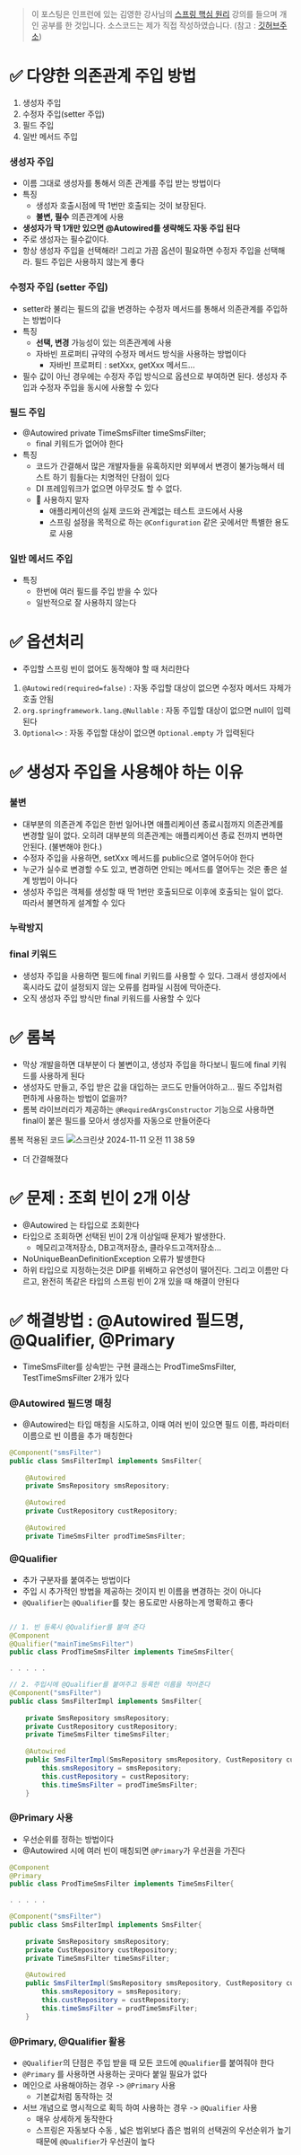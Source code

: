 > 이 포스팅은 인프런에 있는 김영한 강사님의 [스프링 핵심 원리](https://www.inflearn.com/course/%EC%8A%A4%ED%94%84%EB%A7%81-%ED%95%B5%EC%8B%AC-%EC%9B%90%EB%A6%AC-%EA%B8%B0%EB%B3%B8%ED%8E%B8) 강의를 들으며 개인 공부를 한 것입니다. 
> 소스코드는 제가 직접 작성하였습니다. (참고 : [깃허브주소](https://github.com/Jisu-Shin/jisutudy))

# ✅ 다양한 의존관계 주입 방법
1. 생성자 주입
2. 수정자 주입(setter 주입)
3. 필드 주입
4. 일반 메서드 주입

### 생성자 주입
- 이름 그대로 생성자를 통해서 의존 관계를 주입 받는 방법이다
- 특징
	- 생성자 호출시점에 딱 1번만 호출되는 것이 보장된다.
	- **불변, 필수** 의존관계에 사용
- **생성자가 딱 1개만 있으면 @Autowired를 생략해도 자동 주입 된다**
- 주로 생성자는 필수값이다. 
- 항상 생성자 주입을 선택해라! 그리고 가끔 옵션이 필요하면 수정자 주입을 선택해라. 필드 주입은 사용하지 않는게 좋다

### 수정자 주입 (setter 주입)
- setter라 불리는 필드의 값을 변경하는 수정자 메서드를 통해서 의존관계를 주입하는 방법이다
- 특징
	- **선택, 변경** 가능성이 있는 의존관계에 사용
	- 자바빈 프로퍼티 규약의 수정자 메서드 방식을 사용하는 방법이다
		- 자바빈 프로퍼티 : setXxx, getXxx 메서드...
- 필수 값이 아닌 경우에는 수정자 주입 방식으로 옵션으로 부여하면 된다. 생성자 주입과 수정자 주입을 동시에 사용할 수 있다

### 필드 주입
- @Autowired private TimeSmsFilter timeSmsFilter;
	- final 키워드가 없어야 한다
- 특징
	- 코드가 간결해서 많은 개발자들을 유혹하지만 외부에서 변경이 불가능해서 테스트 하기 힘들다는 치명적인 단점이 있다
	- DI 프레임워크가 없으면 아무것도 할 수 없다.
	- 🚫 사용하지 말자
		- 애플리케이션의 실제 코드와 관계없는 테스트 코드에서 사용
		- 스프링 설정을 목적으로 하는 `@Configuration` 같은 곳에서만 특별한 용도로 사용

### 일반 메서드 주입
- 특징
	- 한번에 여러 필드를 주입 받을 수 있다
	- 일반적으로 잘 사용하지 않는다

# ✅ 옵션처리
- 주입할 스프링 빈이 없어도 동작해야 할 때 처리한다
1. `@Autowired(required=false)` : 자동 주입할 대상이 없으면 수정자 메서드 자체가 호출 안됨
2. `org.springframework.lang.@Nullable` : 자동 주입할 대상이 없으면 null이 입력된다
3. `Optional<>` : 자동 주입할 대상이 없으면 `Optional.empty` 가 입력된다

# ✅ 생성자 주입을 사용해야 하는 이유
### 불변
- 대부분의 의존관계 주입은 한번 일어나면 애플리케이션 종료시점까지 의존관계를 변경할 일이 없다. 오히려 대부분의 의존관계는 애플리케이션 종료 전까지 변하면 안된다. (불변해야 한다.)
- 수정자 주입을 사용하면, setXxx 메서드를 public으로 열어두어야 한다
- 누군가 실수로 변경할 수도 있고, 변경하면 안되는 메서드를 열어두는 것은 좋은 설계 방법이 아니다
- 생성자 주입은 객체를 생성할 때 딱 1번만 호출되므로 이후에 호출되는 일이 없다. 따라서 불면하게 설계할 수 있다

### 누락방지

### final 키워드
- 생성자 주입을 사용하면 필드에 final 키워드를 사용할 수 있다. 그래서 생성자에서 혹시라도 값이 설정되지 않는 오류를 컴파일 시점에 막아준다.
- 오직 생성자 주입 방식만 final 키워드를 사용할 수 있다

# ✅ 롬복
- 막상 개발을하면 대부분이 다 불변이고, 생성자 주입을 하다보니 필드에 final 키워드를 사용하게 된다
- 생성자도 만들고, 주입 받은 값을 대입하는 코드도 만들어야하고... 필드 주입처럼 편하게 사용하는 방법이 없을까?
- 롬복 라이브러리가 제공하는 `@RequiredArgsConstructor` 기능으로 사용하면 final이 붙은 필드를 모아서 생성자를 자동으로 만들어준다

롬복 적용된 코드
![스크린샷 2024-11-11 오전 11 38 59](https://github.com/user-attachments/assets/deb738bd-1487-4623-9a13-775dfb92620e)
- 더 간결해졌다

# ✅ 문제 : 조회 빈이 2개 이상
- @Autowired 는 타입으로 조회한다
- 타입으로 조회하면 선택된 빈이 2개 이상일때 문제가 발생한다.
	- 메모리고객저장소, DB고객저장소, 클라우드고객저장소...
- NoUniqueBeanDefinitionException 오류가 발생한다
- 하위 타입으로 지정하는것은 DIP를 위배하고 유연성이 떨어진다. 그리고 이름만 다르고, 완전히 똑같은 타입의 스프링 빈이 2개 있을 때 해결이 안된다

# ✅ 해결방법 : @Autowired 필드명, @Qualifier, @Primary

- TimeSmsFilter를 상속받는 구현 클래스는 ProdTimeSmsFilter, TestTimeSmsFilter 2개가 있다
 
### @Autowired 필드명 매칭
- @Autowired는 타입 매칭을 시도하고, 이때 여러 빈이 있으면 필드 이름, 파라미터 이름으로 빈 이름을 추가 매칭한다

```java 
@Component("smsFilter")  
public class SmsFilterImpl implements SmsFilter{  
  
    @Autowired  
    private SmsRepository smsRepository;  
  
    @Autowired  
    private CustRepository custRepository;  
  
    @Autowired  
    private TimeSmsFilter prodTimeSmsFilter;
```

### @Qualifier
- 추가 구분자를 붙여주는 방법이다
- 주입 시 추가적인 방법을 제공하는 것이지 빈 이름을 변경하는 것이 아니다 
- `@Qualifier`는 `@Qualifier`를 찾는 용도로만 사용하는게 명확하고 좋다

```java

// 1. 빈 등록시 @Qualifier를 붙여 준다
@Component  
@Qualifier("mainTimeSmsFilter")  
public class ProdTimeSmsFilter implements TimeSmsFilter{

. . . . .

// 2. 주입시에 @Qualifier를 붙여주고 등록한 이름을 적어준다
@Component("smsFilter")  
public class SmsFilterImpl implements SmsFilter{  
  
    private SmsRepository smsRepository;  
    private CustRepository custRepository;  
    private TimeSmsFilter timeSmsFilter;  
  
    @Autowired  
    public SmsFilterImpl(SmsRepository smsRepository, CustRepository custRepository,@Qualifier("mainTimeSmsFilter") TimeSmsFilter prodTimeSmsFilter) {  
        this.smsRepository = smsRepository;  
        this.custRepository = custRepository;  
        this.timeSmsFilter = prodTimeSmsFilter;  
    }
```

### @Primary 사용
- 우선순위를 정하는 방법이다
- @Autowired 시에 여러 빈이 매칭되면 `@Primary`가 우선권을 가진다
```java
@Component  
@Primary
public class ProdTimeSmsFilter implements TimeSmsFilter{

. . . . .

@Component("smsFilter")  
public class SmsFilterImpl implements SmsFilter{  
  
    private SmsRepository smsRepository;  
    private CustRepository custRepository;  
    private TimeSmsFilter timeSmsFilter;  
  
    @Autowired  
    public SmsFilterImpl(SmsRepository smsRepository, CustRepository custRepository,TimeSmsFilter prodTimeSmsFilter) {  
        this.smsRepository = smsRepository;  
        this.custRepository = custRepository;  
        this.timeSmsFilter = prodTimeSmsFilter;  
    }
```

### @Primary, @Qualifier 활용
- `@Qualifier`의 단점은 주입 받을 때 모든 코드에 `@Qualifier`를 붙여줘야 한다
- `@Primary` 를 사용하면 사용하는 곳마다 붙일 필요가 없다 
- 메인으로 사용해야하는 경우 -> `@Primary` 사용
	- 기본값처럼 동작하는 것
- 서브 개념으로 명시적으로 획득 하여 사용하는 경우 ->  `@Qualifier` 사용
	- 매우 상세하게 동작한다
	- 스프링은 자동보다 수동 , 넓은 범위보다 좁은 범위의 선택권의 우선순위가 높기때문에 `@Qualifier`가 우선권이 높다